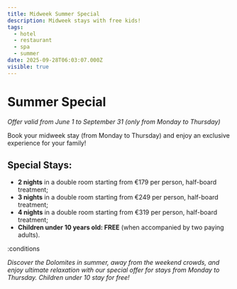 ```yaml
---
title: Midweek Summer Special
description: Midweek stays with free kids!
tags:
  - hotel
  - restaurant
  - spa
  - summer
date: 2025-09-28T06:03:07.000Z
visible: true
---
```


# Summer Special

*Offer valid from June 1 to September 31 (only from Monday to Thursday)*

Book your midweek stay (from Monday to Thursday) and enjoy an exclusive experience for your family!

## Special Stays:

- **2 nights** in a double room starting from €179 per person, half-board treatment;
- **3 nights** in a double room starting from €249 per person, half-board treatment;
- **4 nights** in a double room starting from €319 per person, half-board treatment;
- **Children under 10 years old: FREE** (when accompanied by two paying adults).

:conditions

*Discover the Dolomites in summer, away from the weekend crowds, and enjoy ultimate relaxation with our special offer for stays from Monday to Thursday. Children under 10 stay for free!*
